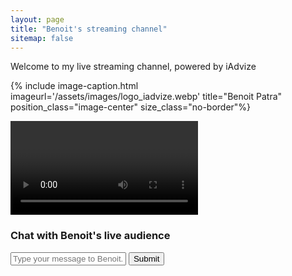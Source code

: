 ```yaml
---
layout: page
title: "Benoit's streaming channel"
sitemap: false
---
```


Welcome to my live streaming channel, powered by iAdvize  

{% include image-caption.html imageurl='/assets/images/logo_iadvize.webp' title="Benoit Patra" position_class="image-center" size_class="no-border"%}

<script src="https://player.live-video.net/1.2.0/amazon-ivs-player.min.js"></script>
<video id="video-player" playsinline></video>
<script>
  if (IVSPlayer.isPlayerSupported) {
    const player = IVSPlayer.create();
    player.attachHTMLVideoElement(document.getElementById('video-player'));
    player.load("https://894f4aa67ee2.eu-west-1.playback.live-video.net/api/video/v1/eu-west-1.566014947214.channel.KPy1sLklZobs.m3u8");
    player.play();
  }
</script>

<section class="contact-form chat-form">
    <h3>Chat with Benoit's live audience</h3>
      <div class="message-container" id="chat-list">
      </div>
</section>


<section class="contact-form">
  <div id="mc-embedded-subscribe-form" name="mc-embedded-subscribe-form"
      class="validate gh-subscribe-form" target="_blank" novalidate>
      <input type="email" value="" name="EMAIL" class="required email subscribe-email" id="mce-EMAIL" placeholder="Type your message to Benoit...">
      <input type="submit" name="subscribe" id="mc-embedded-subscribe" class="button" onclick="addToList()">
  </div>
</section>

<script>

  function addToList(){
    var node = document.createElement("DIV");
    var toAdd = document.getElementById("mce-EMAIL").value;
    var textnode = document.createTextNode(toAdd);
    node.appendChild(textnode);
    document.getElementById("chat-list").appendChild(node); 
  }

</script>



